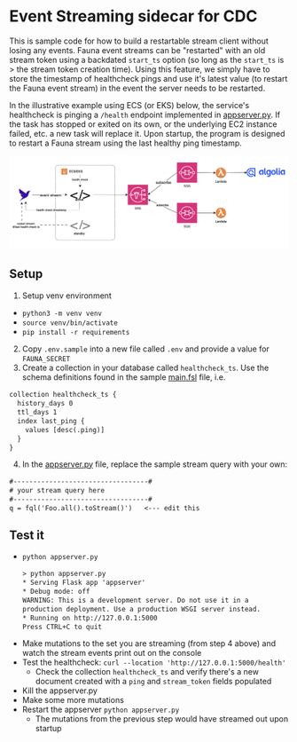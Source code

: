 # Event Streaming sidecar for CDC

This is sample code for how to build a restartable stream client without losing any events. Fauna event streams can be "restarted" with an old stream token using a backdated `start_ts` option (so long as the `start_ts` is > the stream token creation time). Using this feature, we simply have to store the timestamp of healthcheck pings and use it's latest value (to restart the Fauna event stream) in the event the server needs to be restarted.  

In the illustrative example using ECS (or EKS) below, the service's healthcheck is pinging a `/health` endpoint implemented in [appserver.py](./appserver.py). If the task has stopped or exited on its own, or the underlying EC2 instance failed, etc. a new task will replace it. Upon startup, the program is designed to restart a Fauna stream using the last healthy ping timestamp.

![diagram](./images/EventStreamingSidecarCDC.png)


## Setup
1. Setup venv environment
  * `python3 -m venv venv`
  * `source venv/bin/activate`
  * `pip install -r requirements`
2. Copy `.env.sample` into a new file called `.env` and provide a value for `FAUNA_SECRET`
3. Create a collection in your database called `healthcheck_ts`. Use the schema definitions found in the sample [main.fsl](./main.fsl) file, i.e.
  ```
  collection healthcheck_ts {
    history_days 0
    ttl_days 1
    index last_ping {
      values [desc(.ping)]
    }
  }
  ```
4. In the [appserver.py](./appserver.py) file, replace the sample stream query with your own:
  ```
  #----------------------------------#
  # your stream query here
  #----------------------------------#
  q = fql('Foo.all().toStream()')   <--- edit this
  ```

## Test it
* `python appserver.py`
  ```
  > python appserver.py                                                    
  * Serving Flask app 'appserver'
  * Debug mode: off
  WARNING: This is a development server. Do not use it in a production deployment. Use a production WSGI server instead.
  * Running on http://127.0.0.1:5000
  Press CTRL+C to quit  
  ```
* Make mutations to the set you are streaming (from step 4 above) and watch the stream events print out on the console
* Test the healthcheck: `curl --location 'http://127.0.0.1:5000/health'`
   * Check the collection `healthcheck_ts` and verify there's a new document created with a `ping` and `stream_token` fields populated
* Kill the appserver.py
* Make some more mutations
* Restart the appserver `python appserver.py`
  * The mutations from the previous step would have streamed out upon startup